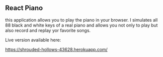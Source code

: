 ## React Piano

this application allows you to play the piano in your browser. I simulates all 88 black and white keys of a real piano and allows you not only to play but also record and replay yor favorite songs. 

Live version available here: 

https://shrouded-hollows-43628.herokuapp.com/

